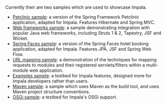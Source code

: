 Currently their are two samples which are used to showcase Impala.

  * [Petclinic sample](SamplesPetclinic.md): a version of the Spring Framework Petclinic application, adapted for Impala. Features Hibernate and Spring MVC.
  * [Web frameworks sample](SamplesWebframework.md): a sample demonstrating integration with popular Java web frameworks, including Struts 1 & 2, Tapestry, JSF and Wicket.
  * [Spring Faces sample](SamplesSpringFaces.md): a version of the Spring Faces hotel booking application, adapted for Impala. Features JPA, JSF and Spring Web Flow.
  * [URL mapping sample](SamplesURLMapping.md): a demonstration of the techniques for mapping requests to modules and their registered servlets/filters within a multi-module web application.
  * [Examples sample](SamplesExample.md): a testbed for Impala features, designed more for Impala developers rather than users.
  * [Maven sample](SamplesMaven.md): a sample which uses Maven as the build tool, and uses Maven project structure conventions.
  * [OSGi sample](SamplesOSGi.md): a testbed for Impala's OSGi support.
